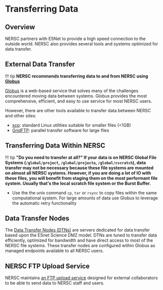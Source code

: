 # Transferring Data

## Overview

NERSC partners with ESNet to provide a high speed connection to the
outside world. NERSC also provides several tools and systems optimized
for data transfer.


## External Data Transfer

!!! tip
    **NERSC recommends transferring data to and from
    NERSC using [Globus](../services/globus.md)**

[Globus](../services/globus.md) is a web-based service that solves
many of the challenges encountered moving data between systems. Globus
provides the most comprehensive, efficient, and easy to use
service for most NERSC users.

However, there are other tools available to transfer data between
NERSC and other sites:

* [scp](../services/scp.md): standard Linux utilities suitable for smaller files (<1GB)
* [GridFTP](../services/gridftp.md): parallel transfer software for large files

## Transferring Data Within NERSC

!!! tip
    **"Do you need to transfer at all?"  If your data is on NERSC
    Global File Systems (`/global/project`, `/global/projecta`,
    `/global/cscratch`), data transfer may not be necessary because
    these file systems are mounted on almost all NERSC
    systems. However, if you are doing a lot of IO with these files,
    you will benefit from staging them on the most performant file
    system. Usually that's the local scratch file system or the Burst
    Buffer.**

* Use the the unix command `cp`, `tar` or `rsync` to copy files within
   the same computational system. For large amounts of data use Globus
   to leverage the automatic retry functionality


## Data Transfer Nodes

The [Data Transfer Nodes (DTNs)](../systems/dtn/index.md) are servers
dedicated for data transfer based upon the ESnet Science DMZ
model. DTNs are tuned to transfer data efficiently, optimized for
bandwidth and have direct access to most of the NERSC file
systems. These transfer nodes are configured within Globus as managed
endpoints available to all NERSC users.

## NERSC FTP Upload Service
NERSC maintains [an FTP upload
service](https://www.nersc.gov/users/storage-and-file-systems/transferring-data/nersc-ftp-upload-service/)
designed for external collaborators to be able to send data to NERSC
staff and users.